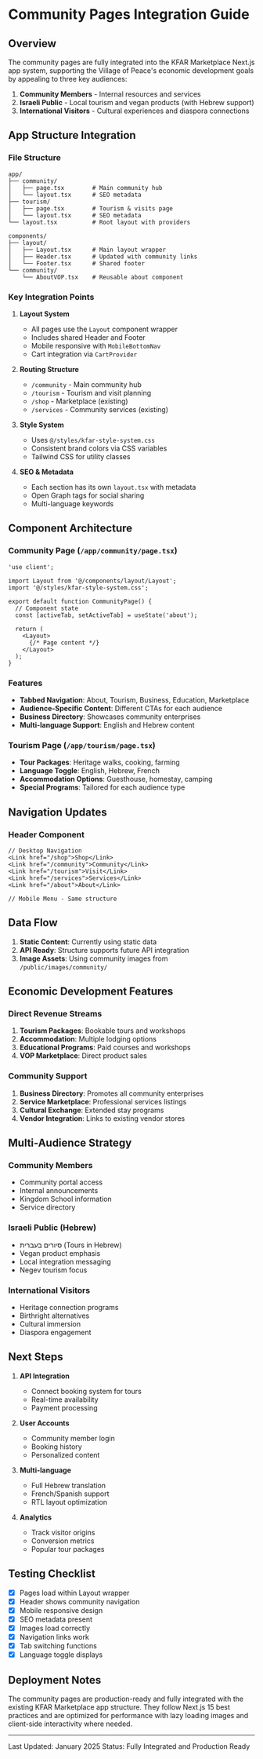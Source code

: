 # Community Pages Integration Guide

## Overview
The community pages are fully integrated into the KFAR Marketplace Next.js app system, supporting the Village of Peace's economic development goals by appealing to three key audiences:

1. **Community Members** - Internal resources and services
2. **Israeli Public** - Local tourism and vegan products (with Hebrew support)
3. **International Visitors** - Cultural experiences and diaspora connections

## App Structure Integration

### File Structure
```
app/
├── community/
│   ├── page.tsx        # Main community hub
│   └── layout.tsx      # SEO metadata
├── tourism/
│   ├── page.tsx        # Tourism & visits page
│   └── layout.tsx      # SEO metadata
└── layout.tsx          # Root layout with providers

components/
├── layout/
│   ├── Layout.tsx      # Main layout wrapper
│   ├── Header.tsx      # Updated with community links
│   └── Footer.tsx      # Shared footer
└── community/
    └── AboutVOP.tsx    # Reusable about component
```

### Key Integration Points

1. **Layout System**
   - All pages use the `Layout` component wrapper
   - Includes shared Header and Footer
   - Mobile responsive with `MobileBottomNav`
   - Cart integration via `CartProvider`

2. **Routing Structure**
   - `/community` - Main community hub
   - `/tourism` - Tourism and visit planning
   - `/shop` - Marketplace (existing)
   - `/services` - Community services (existing)

3. **Style System**
   - Uses `@/styles/kfar-style-system.css`
   - Consistent brand colors via CSS variables
   - Tailwind CSS for utility classes

4. **SEO & Metadata**
   - Each section has its own `layout.tsx` with metadata
   - Open Graph tags for social sharing
   - Multi-language keywords

## Component Architecture

### Community Page (`/app/community/page.tsx`)
```tsx
'use client';

import Layout from '@/components/layout/Layout';
import '@/styles/kfar-style-system.css';

export default function CommunityPage() {
  // Component state
  const [activeTab, setActiveTab] = useState('about');
  
  return (
    <Layout>
      {/* Page content */}
    </Layout>
  );
}
```

### Features
- **Tabbed Navigation**: About, Tourism, Business, Education, Marketplace
- **Audience-Specific Content**: Different CTAs for each audience
- **Business Directory**: Showcases community enterprises
- **Multi-language Support**: English and Hebrew content

### Tourism Page (`/app/tourism/page.tsx`)
- **Tour Packages**: Heritage walks, cooking, farming
- **Language Toggle**: English, Hebrew, French
- **Accommodation Options**: Guesthouse, homestay, camping
- **Special Programs**: Tailored for each audience type

## Navigation Updates

### Header Component
```tsx
// Desktop Navigation
<Link href="/shop">Shop</Link>
<Link href="/community">Community</Link>
<Link href="/tourism">Visit</Link>
<Link href="/services">Services</Link>
<Link href="/about">About</Link>

// Mobile Menu - Same structure
```

## Data Flow

1. **Static Content**: Currently using static data
2. **API Ready**: Structure supports future API integration
3. **Image Assets**: Using community images from `/public/images/community/`

## Economic Development Features

### Direct Revenue Streams
1. **Tourism Packages**: Bookable tours and workshops
2. **Accommodation**: Multiple lodging options
3. **Educational Programs**: Paid courses and workshops
4. **VOP Marketplace**: Direct product sales

### Community Support
1. **Business Directory**: Promotes all community enterprises
2. **Service Marketplace**: Professional services listings
3. **Cultural Exchange**: Extended stay programs
4. **Vendor Integration**: Links to existing vendor stores

## Multi-Audience Strategy

### Community Members
- Community portal access
- Internal announcements
- Kingdom School information
- Service directory

### Israeli Public (Hebrew)
- סיורים בעברית (Tours in Hebrew)
- Vegan product emphasis
- Local integration messaging
- Negev tourism focus

### International Visitors
- Heritage connection programs
- Birthright alternatives
- Cultural immersion
- Diaspora engagement

## Next Steps

1. **API Integration**
   - Connect booking system for tours
   - Real-time availability
   - Payment processing

2. **User Accounts**
   - Community member login
   - Booking history
   - Personalized content

3. **Multi-language**
   - Full Hebrew translation
   - French/Spanish support
   - RTL layout optimization

4. **Analytics**
   - Track visitor origins
   - Conversion metrics
   - Popular tour packages

## Testing Checklist

- [x] Pages load within Layout wrapper
- [x] Header shows community navigation
- [x] Mobile responsive design
- [x] SEO metadata present
- [x] Images load correctly
- [x] Navigation links work
- [x] Tab switching functions
- [x] Language toggle displays

## Deployment Notes

The community pages are production-ready and fully integrated with the existing KFAR Marketplace app structure. They follow Next.js 15 best practices and are optimized for performance with lazy loading images and client-side interactivity where needed.

---

Last Updated: January 2025
Status: Fully Integrated and Production Ready